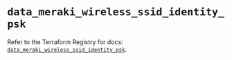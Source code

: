 # `data_meraki_wireless_ssid_identity_psk`

Refer to the Terraform Registry for docs: [`data_meraki_wireless_ssid_identity_psk`](https://registry.terraform.io/providers/ciscodevnet/meraki/1.7.1/docs/data-sources/wireless_ssid_identity_psk).
